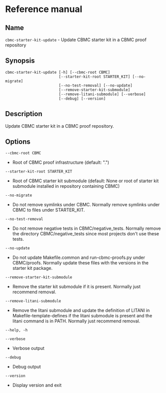 # Reference manual

## Name

`cbmc-starter-kit-update` - Update CBMC starter kit in a CBMC proof repository

## Synopsis

```
cbmc-starter-kit-update [-h] [--cbmc-root CBMC]
                        [--starter-kit-root STARTER_KIT] [--no-migrate]
                        [--no-test-removal] [--no-update]
                        [--remove-starter-kit-submodule]
                        [--remove-litani-submodule] [--verbose]
                        [--debug] [--version]
```

## Description

Update CBMC starter kit in a CBMC proof repository.

## Options

`--cbmc-root CBMC`

* Root of CBMC proof infrastructure (default: ".")

`--starter-kit-root STARTER_KIT`

* Root of CBMC starter kit submodule (default: None or
  root of starter kit submodule installed in repository
  containing CBMC)

`--no-migrate`

* Do not remove symlinks under CBMC. Normally remove
  symlinks under CBMC to files under STARTER_KIT.

`--no-test-removal`

* Do not remove negative tests in CBMC/negative_tests.
  Normally remove the directory CBMC/negative_tests
  since most projects don't use these tests.

`--no-update`

* Do not update Makefile.common and run-cbmc-proofs.py
  under CBMC/proofs. Normally update these files with
  the versions in the starter kit package.

`--remove-starter-kit-submodule`

* Remove the starter kit submodule if it is present.
  Normally just recommend removal.

`--remove-litani-submodule`

* Remove the litani submodule and update the definition
  of LITANI in Makefile-template-defines if the litani
  submodule is present and the litani command is in
  PATH. Normally just recommend removal.

`--help, -h`

`--verbose`

* Verbose output

`--debug`

* Debug output

`--version`

* Display version and exit
